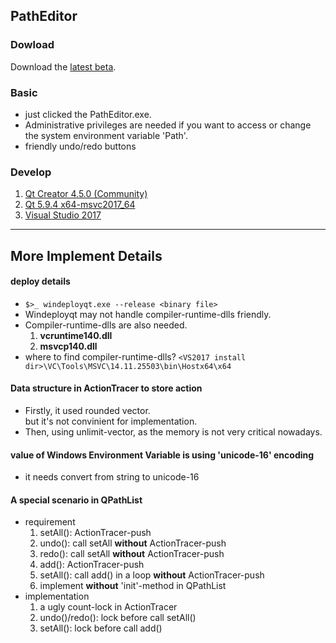 ## PathEditor
### Dowload
Download the [latest beta](https://github.com/ke260g/PathEditor/releases/tag/Beta-1.2.0).

### Basic
+ just clicked the PathEditor.exe.
+ Administrative privileges are needed if you want to access or change the system environment variable 'Path'.
+ friendly undo/redo buttons

### Develop
1. [Qt Creator 4.5.0 (Community)](https://www.qt.io)
2. [Qt 5.9.4 x64-msvc2017_64](https://www.qt.io)
3. [Visual Studio 2017](https://www.visualstudio.com/downloads)

---
## More Implement Details
#### deploy details
+ `$>_ windeployqt.exe --release <binary file>`
+ Windeployqt may not handle compiler-runtime-dlls friendly.
+ Compiler-runtime-dlls are also needed.
	1. **vcruntime140.dll**
	2. **msvcp140.dll**
+ where to find compiler-runtime-dlls?
  `<VS2017 install dir>\VC\Tools\MSVC\14.11.25503\bin\Hostx64\x64`

#### Data structure in ActionTracer to store action
+ Firstly, it used rounded vector. </br>
  but it's not convinient for implementation.
+ Then, using unlimit-vector, as the memory is not very critical nowadays.

#### value of Windows Environment Variable is using 'unicode-16' encoding
+ it needs convert from string to unicode-16

#### A special scenario in QPathList
+ requirement 
  1. setAll(): ActionTracer-push
  2. undo(): call setAll **without** ActionTracer-push
  3. redo(): call setAll **without** ActionTracer-push
  4. add(): ActionTracer-push
  5. setAll(): call add() in a loop **without** ActionTracer-push
  6. implement **without** 'init'-method in QPathList
+ implementation
  1. a ugly count-lock in ActionTracer
  2. undo()/redo(): lock before call setAll()
  3. setAll(): lock before call add()